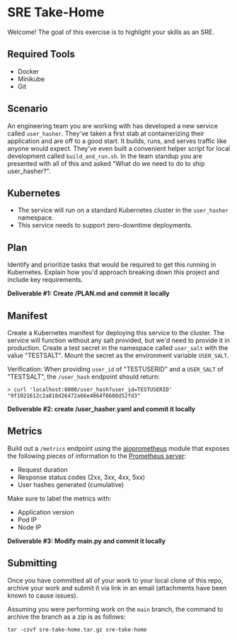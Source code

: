 # SRE Take-Home

Welcome! The goal of this exercise is to highlight your skills as an SRE.

## Required Tools
- Docker
- Minikube
- Git

## Scenario

An engineering team you are working with has developed a new service called `user_hasher`. They've taken a first stab at containerizing their application and are off to a good start. It builds, runs, and serves traffic like anyone would expect. They've even built a convenient helper script for local development called `build_and_run.sh`. In the team standup you are presented with all of this and asked "What do we need to do to ship user_hasher?".

## Kubernetes

- The service will run on a standard Kubernetes cluster in the `user_hasher` namespace.
- This service needs to support zero-downtime deployments.

## Plan

Identify and prioritize tasks that would be required to get this running in Kubernetes. Explain how you'd approach breaking down this project and include key requirements.

**Deliverable #1: Create /PLAN.md and commit it locally**

## Manifest

Create a Kubernetes manifest for deploying this service to the cluster. The service will function without any salt provided, but we'd need to provide it in production. Create a test secret in the namespace called `user_salt` with the value "TESTSALT". Mount the secret as the environment variable `USER_SALT`.

Verification: When providing `user_id` of "TESTUSERID" and a `USER_SALT` of "TESTSALT", the `/user_hash` endpoint should return:
```
> curl 'localhost:8000/user_hash?user_id=TESTUSERID'
"9f1021612c2a810d26472a66e4064f6608d52fd3"
```
**Deliverable #2: create /user_hasher.yaml and commit it locally**

## Metrics

Build out a `/metrics` endpoint using the [aioprometheus](https://aioprometheus.readthedocs.io/en/latest/user/index.html) module that exposes the following pieces of information to the [Prometheus server](https://prometheus.io/docs/concepts/metric_types/):
- Request duration
- Response status codes (2xx, 3xx, 4xx, 5xx)
- User hashes generated (cumulative)

Make sure to label the metrics with:
- Application version
- Pod IP
- Node IP

**Deliverable #3: Modify main.py and commit it locally**

## Submitting

Once you have committed all of your work to your local clone of this repo, archive your work and submit it via link in an email (attachments have been known to cause issues).

Assuming you were performing work on the `main` branch, the command to archive the branch as a zip is as follows:

```
tar -czvf sre-take-home.tar.gz sre-take-home
```
